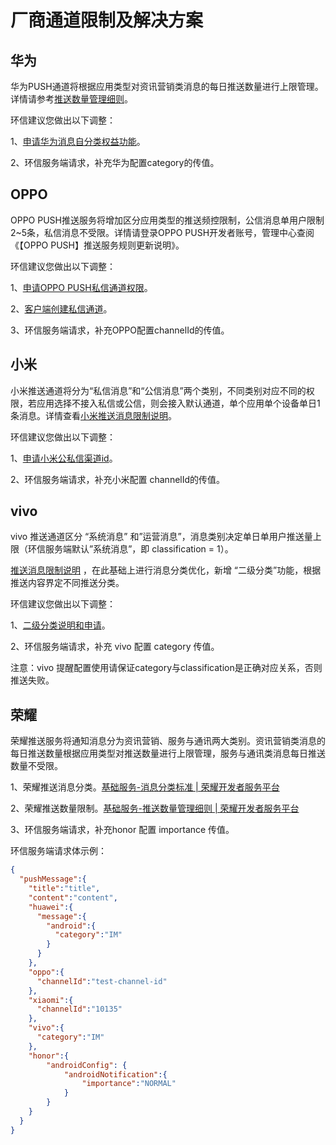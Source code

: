 # 厂商通道限制及解决方案

## 华为

华为PUSH通道将根据应用类型对资讯营销类消息的每日推送数量进行上限管理。详情请参考[推送数量管理细则](https://developer.huawei.com/consumer/cn/doc/development/HMSCore-Guides/message-restriction-description-0000001361648361)。

环信建议您做出以下调整：

1、[申请华为消息自分类权益功能](https://developer.huawei.com/consumer/cn/doc/development/HMSCore-Guides/message-classification-0000001149358835)。

2、环信服务端请求，补充华为配置category的传值。

## OPPO

OPPO PUSH推送服务将增加区分应用类型的推送频控限制，公信消息单用户限制2~5条，私信消息不受限。详情请登录OPPO PUSH开发者账号，管理中心查阅《【OPPO PUSH】推送服务规则更新说明》。

环信建议您做出以下调整：

1、[申请OPPO PUSH私信通道权限](https://open.oppomobile.com/new/developmentDoc/info?id=11227)。

2、[客户端创建私信通道](https://open.oppomobile.com/new/developmentDoc/info?id=11252)。

3、环信服务端请求，补充OPPO配置channelId的传值。

## 小米

小米推送通道将分为“私信消息”和“公信消息”两个类别，不同类别对应不同的权限，若应用选择不接入私信或公信，则会接入默认通道，单个应用单个设备单日1条消息。详情查看[小米推送消息限制说明](https://dev.mi.com/console/doc/detail?pId=2086)。

环信建议您做出以下调整：

1、[申请小米公私信渠道id](https://dev.mi.com/console/doc/detail?pId=2422#_2)。

2、环信服务端请求，补充小米配置 channelId的传值。

## vivo

vivo 推送通道区分 “系统消息” 和”运营消息”，消息类别决定单日单用户推送量上限（环信服务端默认”系统消息”，即 classification = 1）。

[推送消息限制说明](https://dev.vivo.com.cn/documentCenter/doc/695#w1-53292792) ，在此基础上进行消息分类优化，新增 “二级分类”功能，根据推送内容界定不同推送分类。

环信建议您做出以下调整：

1、[二级分类说明和申请](https://dev.vivo.com.cn/documentCenter/doc/359#_Toc64906673)。

2、环信服务端请求，补充 vivo 配置 category 传值。

注意：vivo 提醒配置使用请保证category与classification是正确对应关系，否则推送失败。

## 荣耀

荣耀推送服务将通知消息分为资讯营销、服务与通讯两大类别。资讯营销类消息的每日推送数量根据应用类型对推送数量进行上限管理，服务与通讯类消息每日推送数量不受限。

1、荣耀推送消息分类。[基础服务-消息分类标准 | 荣耀开发者服务平台](https://developer.hihonor.com/cn/kitdoc?category=基础服务&kitId=11002&navigation=guides&docId=notification-class.md)

2、荣耀推送数量限制。[基础服务-推送数量管理细则 | 荣耀开发者服务平台](https://developer.hihonor.com/cn/kitdoc?category=基础服务&kitId=11002&navigation=guides&docId=notification-push-standards.md&token=)

3、环信服务端请求，补充honor 配置 importance 传值。

环信服务端请求体示例：

```json
{
  "pushMessage":{
    "title":"title",
    "content":"content",
    "huawei":{
      "message":{
        "android":{
          "category":"IM"
        }
      }
    },
    "oppo":{
      "channelId":"test-channel-id"
    },
    "xiaomi":{
      "channelId":"10135"
    },
    "vivo":{
      "category":"IM"
    },
    "honor":{
        "androidConfig": {
            "androidNotification":{
                "importance":"NORMAL"                           
            }        
        }
    }
  }
}
```